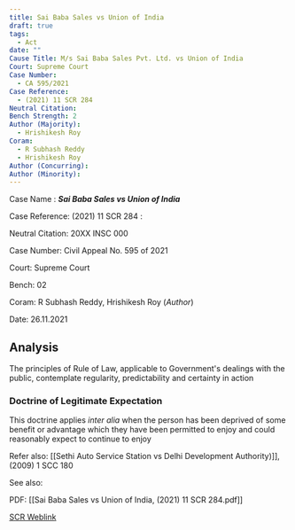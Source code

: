 ```yaml
---
title: Sai Baba Sales vs Union of India
draft: true
tags:
  - Act
date: ""
Cause Title: M/s Sai Baba Sales Pvt. Ltd. vs Union of India
Court: Supreme Court
Case Number:
  - CA 595/2021
Case Reference:
  - (2021) 11 SCR 284
Neutral Citation: 
Bench Strength: 2
Author (Majority):
  - Hrishikesh Roy
Coram:
  - R Subhash Reddy
  - Hrishikesh Roy
Author (Concurring): 
Author (Minority):
---
```

Case Name : ***Sai Baba Sales vs Union of India***

Case Reference: (2021) 11 SCR 284 :  

Neutral Citation: 20XX INSC 000

Case Number: Civil Appeal No. 595 of 2021

Court: Supreme Court

Bench: 02

Coram: R Subhash Reddy, Hrishikesh Roy (*Author*)

Date: 26.11.2021

## Analysis 

The principles of Rule of Law, applicable to Government's dealings with the public, contemplate regularity, predictability and certainty in action

### Doctrine of Legitimate Expectation
This doctrine applies *inter alia* when the person has been deprived of some benefit or advantage which they have been permitted to enjoy and could reasonably expect to continue to enjoy

Refer also: 
[[Sethi Auto Service Station vs Delhi Development Authority)]], (2009) 1 SCC 180

See also: 

PDF:
[[Sai Baba Sales vs Union of India, (2021) 11 SCR 284.pdf]]

[SCR Weblink](https://digiscr.sci.gov.in/view_judgment?id=MjkzNDc=)